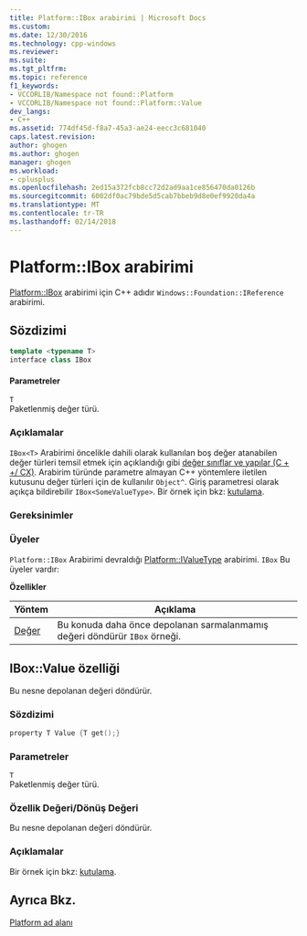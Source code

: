```yaml
---
title: Platform::IBox arabirimi | Microsoft Docs
ms.custom: 
ms.date: 12/30/2016
ms.technology: cpp-windows
ms.reviewer: 
ms.suite: 
ms.tgt_pltfrm: 
ms.topic: reference
f1_keywords:
- VCCORLIB/Namespace not found::Platform
- VCCORLIB/Namespace not found::Platform::Value
dev_langs:
- C++
ms.assetid: 774df45d-f8a7-45a3-ae24-eecc3c681040
caps.latest.revision: 
author: ghogen
ms.author: ghogen
manager: ghogen
ms.workload:
- cplusplus
ms.openlocfilehash: 2ed15a372fcb8cc72d2ad9aa1ce856470da0126b
ms.sourcegitcommit: 6002df0ac79bde5d5cab7bbeb9d8e0ef9920da4a
ms.translationtype: MT
ms.contentlocale: tr-TR
ms.lasthandoff: 02/14/2018
---
```

# <a name="platformibox-interface"></a>Platform::IBox arabirimi
[Platform::IBox](../cppcx/platform-ibox-interface.md) arabirimi için C++ adıdır `Windows::Foundation::IReference` arabirimi.  
  
## <a name="syntax"></a>Sözdizimi  
  
```cpp  
template <typename T>  
interface class IBox  
```  
  
#### <a name="parameters"></a>Parametreler  
 `T`  
 Paketlenmiş değer türü.  
  
### <a name="remarks"></a>Açıklamalar  
 `IBox<T>` Arabirimi öncelikle dahili olarak kullanılan boş değer atanabilen değer türleri temsil etmek için açıklandığı gibi [değer sınıflar ve yapılar (C + +/ CX)](../cppcx/value-classes-and-structs-c-cx.md). Arabirim türünde parametre almayan C++ yöntemlere iletilen kutusunu değer türleri için de kullanılır `Object^`. Giriş parametresi olarak açıkça bildirebilir `IBox<SomeValueType>`. Bir örnek için bkz: [kutulama](../cppcx/boxing-c-cx.md).  
  
### <a name="requirements"></a>Gereksinimler  
  
### <a name="members"></a>Üyeler  
 `Platform::IBox` Arabirimi devraldığı [Platform::IValueType](../cppcx/platform-ivaluetype-interface.md) arabirimi. `IBox` Bu üyeler vardır:  
  
 **Özellikler**  
  
|Yöntem|Açıklama|  
|------------|-----------------|  
|[Değer](#value)|Bu konuda daha önce depolanan sarmalanmamış değeri döndürür `IBox` örneği.|  

## <a name="value"></a> IBox::Value özelliği
Bu nesne depolanan değeri döndürür.  
  
### <a name="syntax"></a>Sözdizimi  
  
```cpp  
property T Value {T get();}  
```  
  
### <a name="parameters"></a>Parametreler  
 `T`  
 Paketlenmiş değer türü.  
  
### <a name="property-valuereturn-value"></a>Özellik Değeri/Dönüş Değeri  
 Bu nesne depolanan değeri döndürür.  
  
### <a name="remarks"></a>Açıklamalar  
 Bir örnek için bkz: [kutulama](../cppcx/boxing-c-cx.md).  
  
  
## <a name="see-also"></a>Ayrıca Bkz.  
 [Platform ad alanı](../cppcx/platform-namespace-c-cx.md)